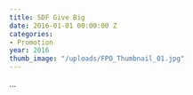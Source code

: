 ```yaml
---
title: SDF Give Big
date: 2016-01-01 00:00:00 Z
categories:
- Promotion
year: 2016
thumb_image: "/uploads/FPO_Thumbnail_01.jpg"
---
```


...